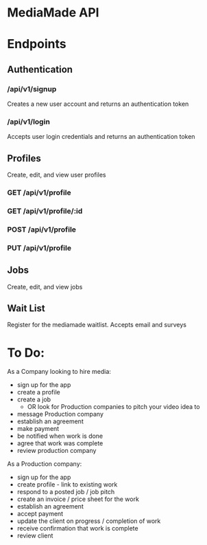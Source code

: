 # MediaMade API

# Endpoints

## Authentication

### /api/v1/signup
Creates a new user account and returns an authentication token

### /api/v1/login
Accepts user login credentials and returns an authentication token

## Profiles
Create, edit, and view user profiles

### GET /api/v1/profile

### GET /api/v1/profile/:id

### POST /api/v1/profile

### PUT /api/v1/profile


## Jobs
Create, edit, and view jobs

## Wait List
Register for the mediamade waitlist. Accepts email and surveys



# To Do:

As a Company looking to hire media:

  - sign up for the app
  - create a profile
  - create a job
       - OR look for Production companies to pitch your video idea to
  - message Production company
  - establish an agreement
  - make payment
  - be notified when work is done
  - agree that work was complete
  - review production company


As a Production company:

  - sign up for the app
  - create profile
        - link to existing work
  - respond to a posted job / job pitch
  - create an invoice / price sheet for the work
  - establish an agreement
  - accept payment
  - update the client on progress / completion of work
  - receive confirmation that work is complete
  - review client
